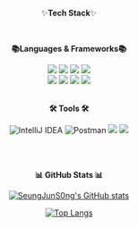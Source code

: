 <div align="center">

✨<strong>Tech Stack</strong>✨

<br/>

<strong>📚Languages & Frameworks📚</strong>
<br/>

<img src="https://img.shields.io/badge/Java-007396?style=flat&logo=Java&logoColor=white">
<img src="https://img.shields.io/badge/Spring%20Boot-6DB33F?style=flat&logo=Spring%20Boot&logoColor=white">
<img src="https://img.shields.io/badge/Spring-6DB33F?style=flat&logo=Spring&logoColor=white">
<img src="https://img.shields.io/badge/Spring%20Security-6DB33F?style=flat&logo=Spring%20Security&logoColor=white">
<br/>
<img src="https://img.shields.io/badge/Gradle-02303A?style=flat&logo=Gradle&logoColor=white">
<img src="https://img.shields.io/badge/JPA-59666C?style=flat&logo=Hibernate&logoColor=white">
<img src="https://img.shields.io/badge/MySQL-4479A1?style=flat&logo=MySQL&logoColor=white">
<img src="https://img.shields.io/badge/H2%20Database-1F2937?style=flat&logo=databricks&logoColor=white">
<br/><br/>

<strong>🛠️ Tools 🛠️</strong>

![IntelliJ IDEA](https://img.shields.io/badge/IntelliJ%20IDEA-000000?style=flat&logo=IntelliJ%20IDEA&logoColor=white)
![Postman](https://img.shields.io/badge/Postman-FF6C37?style=flat&logo=Postman&logoColor=white)
<img src="https://img.shields.io/badge/GitHub-181717?style=flat&logo=GitHub&logoColor=white">
<img src="https://img.shields.io/badge/Git-F05032?style=flat&logo=Git&logoColor=white">

<br/><br/>

<strong>📊 GitHub Stats 📊</strong>

[![SeungJunS0ng's GitHub stats](https://github-readme-stats.vercel.app/api?username=SeungJunS0ng&show_icons=true&theme=radical)](https://github.com/SeungJunS0ng)

[![Top Langs](https://github-readme-stats.vercel.app/api/top-langs/?username=SeungJunS0ng&layout=compact&theme=radical)](https://github.com/SeungJunS0ng)

</div>
